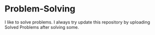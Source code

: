 # Problem-Solving
I like to solve problems.
I always try update this repository by uploading Solved Problems after solving some.  
